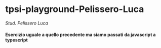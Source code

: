 # tpsi-playground-Pelissero-Luca

_Stud. Pelissero Luca_

#### Esercizio uguale a quello precedente ma siamo passati da javascript a typescript
